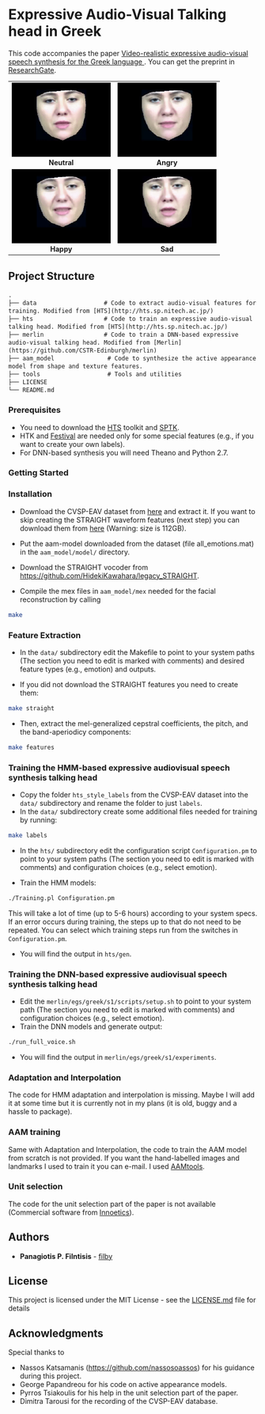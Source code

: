 # Expressive Audio-Visual Talking head in Greek

This code accompanies the paper [Video-realistic expressive audio-visual speech synthesis for the Greek language
](https://www.sciencedirect.com/science/article/pii/S0167639317300419). You can get the preprint in [ResearchGate](https://www.researchgate.net/publication/319415357_Video-realistic_expressive_audio-visual_speech_synthesis_for_the_Greek_language).


| | | 
|:-------------------------:|:-------------------------:|
|<img width="200" src="images/neutral.gif"> <br/> <b>Neutral</b> |  <img width="200" src="images/angry.gif"> <br/> <b>Angry</b> |
|<img width="200" src="images/happy.gif"> <br/> <b>Happy</b> |  <img width="200" src="images/sad.gif"> <br/> <b>Sad</b>|


## Project Structure

    .
    ├── data                   # Code to extract audio-visual features for training. Modified from [HTS](http://hts.sp.nitech.ac.jp/)
    ├── hts                    # Code to train an expressive audio-visual talking head. Modified from [HTS](http://hts.sp.nitech.ac.jp/)
    ├── merlin                 # Code to train a DNN-based expressive audio-visual talking head. Modified from [Merlin](https://github.com/CSTR-Edinburgh/merlin)
    ├── aam_model               # Code to synthesize the active appearance model from shape and texture features. 
    ├── tools                   # Tools and utilities
    ├── LICENSE
    └── README.md


### Prerequisites

* You need to download the [HTS](http://hts.sp.nitech.ac.jp/) toolkit and [SPTK](http://sp-tk.sourceforge.net/).
* HTK and [Festival](http://www.cstr.ed.ac.uk/projects/festival/) are needed only for some special features (e.g., if you want to create your own labels).
* For DNN-based synthesis you will need Theano and Python 2.7.

### Getting Started

### Installation

* Download the CVSP-EAV dataset from [here](https://pithos.okeanos.grnet.gr/public/CEko2ZrurDdUJw7SF1hRC6) and extract it. If you want to skip creating the STRAIGHT waveform features (next step) you can download them from [here]() (Warning: size is 112GB).

* Put the aam-model downloaded from the dataset (file all_emotions.mat) in the `aam_model/model/` directory.

* Download the STRAIGHT vocoder from https://github.com/HidekiKawahara/legacy_STRAIGHT.

* Compile the mex files in `aam_model/mex` needed for the facial reconstruction by calling 

```bash
make
``` 


### Feature Extraction

* In the `data/` subdirectory edit the Makefile to point to your system paths (The section you need to edit is marked with comments) and desired feature types (e.g., emotion) and outputs.

* If you did not download the STRAIGHT features you need to create them:
```bash
make straight
```

* Then, extract the mel-generalized cepstral coefficients, the pitch, and the band-aperiodicy components:

```bash
make features
```


### Training the HMM-based expressive audiovisual speech synthesis talking head
* Copy the folder `hts_style_labels` from the CVSP-EAV dataset into the `data/` subdirectory and rename the folder to just `labels`.
* In the `data/` subdirectory create some additional files needed for training by running:

```bash
make labels
```

* In the `hts/` subdirectory edit the configuration script `Configuration.pm` to point to your system paths (The section you need to edit is marked with comments) and configuration choices (e.g., select emotion).

* Train the HMM models:

```bash
./Training.pl Configuration.pm
```
This will take a lot of time (up to 5-6 hours) according to your system specs. If an error occurs during training, the steps up to that do not need to be repeated. You can select which training steps run from the switches in `Configuration.pm`.

* You will find the output in `hts/gen`.

### Training the DNN-based expressive audiovisual speech synthesis talking head
* Edit the `merlin/egs/greek/s1/scripts/setup.sh` to point to your system path (The section you need to edit is marked with comments) and configuration choices (e.g., select emotion).
* Train the DNN models and generate output:

```bash
./run_full_voice.sh
```

* You will find the output in `merlin/egs/greek/s1/experiments`.

### Adaptation and Interpolation
The code for HMM adaptation and interpolation is missing. Maybe I will add it at some time but it is currently not in my plans (it is old, buggy and a hassle to package).

### AAM training
Same with Adaptation and Interpolation, the code to train the AAM model from scratch is not provided. If you want the hand-labelled images and landmarks I used to train it you can e-mail. I used [AAMtools](http://cvsp.cs.ntua.gr/software/AAMtools/).

### Unit selection
The code for the unit selection part of the paper is not available (Commercial software from [Innoetics](https://www.innoetics.com/)).

## Authors

* **Panagiotis P. Filntisis** - [filby](https://github.com/filby89)

## License

This project is licensed under the MIT License - see the [LICENSE.md](LICENSE.md) file for details

## Acknowledgments
Special thanks to
* Nassos Katsamanis (https://github.com/nassosoassos) for his guidance during this project.
* George Papandreou for his code on active appearance models.
* Pyrros Tsiakoulis for his help in the unit selection part of the paper.
* Dimitra Tarousi for the recording of the CVSP-EAV database.
